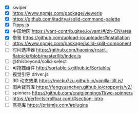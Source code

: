 -   [x] swiper
-   [x] https://www.npmjs.com/package/viewerjs
-   [x] https://github.com/itaditya/solid-command-palette
-   [x] Tippy.js
-   [x] 中国地区 https://vant-contrib.gitee.io/vant/#/zh-CN/area
-   [x] 借鉴 https://github.com/upload-io/uploader#installation
-   [ ] https://www.npmjs.com/package/solid-split-component
-   [ ] 时间选择器 https://github.com/haoxins/react-flatpickr/blob/master/lib/index.js
-   [ ] @thisbeyond/solid-select
-   [ ] 可拖拽组件 http://sortablejs.github.io/Sortable/
-   [ ] 视觉引导 driver.js
-   [ ] 3D 动态效果 https://micku7zu.github.io/vanilla-tilt.js/
-   [ ] 图片裁剪库 https://fengyuanchen.github.io/cropperjs/v2/
-   [ ] spinners https://github.com/craigjennings11/wc-spinners
-   [ ] https://perfectscrollbar.com/#section-intro
-   [ ] 高亮库 https://prismjs.com/#plugins
